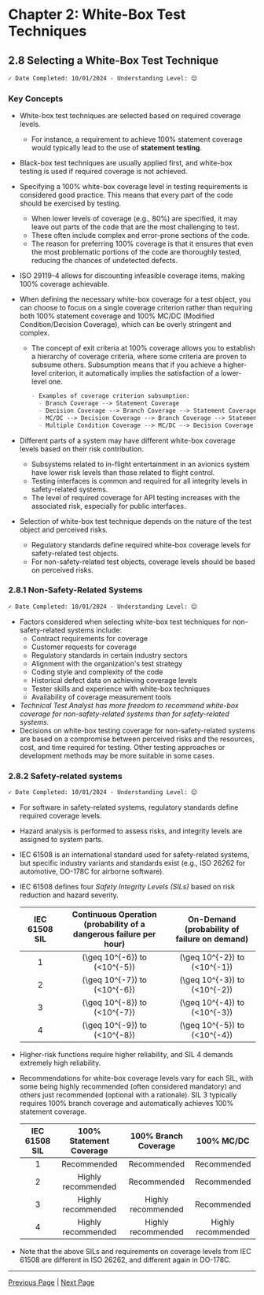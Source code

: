 # Chapter 2: White-Box Test Techniques

## 2.8 Selecting a White-Box Test Technique

```markdown
✓ Date Completed: 10/01/2024 - Understanding Level: 😊
```

### Key Concepts

- White-box test techniques are selected based on required coverage levels.
  - For instance, a requirement to achieve 100% statement coverage would typically lead to the use of **statement testing**.
- Black-box test techniques are usually applied first, and white-box testing is used if required coverage is not achieved.

- Specifying a 100% white-box coverage level in testing requirements is considered good practice. This means that every part of the code should be exercised by testing.
  - When lower levels of coverage (e.g., 80%) are specified, it may leave out parts of the code that are the most challenging to test.
  - These often include complex and error-prone sections of the code.
  - The reason for preferring 100% coverage is that it ensures that even the most problematic portions of the code are thoroughly tested, reducing the chances of undetected defects.
- ISO 29119-4 allows for discounting infeasible coverage items, making 100% coverage achievable.
- When defining the necessary white-box coverage for a test object, you can choose to focus on a single coverage criterion rather than requiring both 100% statement coverage and 100% MC/DC (Modified Condition/Decision Coverage), which can be overly stringent and complex.

  - The concept of exit criteria at 100% coverage allows you to establish a hierarchy of coverage criteria, where some criteria are proven to subsume others. Subsumption means that if you achieve a higher-level criterion, it automatically implies the satisfaction of a lower-level one.

    ```markdown
    - Examples of coverage criterion subsumption:
      - Branch Coverage --> Statement Coverage
      - Decision Coverage --> Branch Coverage --> Statement Coverage
      - MC/DC --> Decision Coverage --> Branch Coverage --> Statement Coverage
      - Multiple Condition Coverage --> MC/DC --> Decision Coverage --> Branch Coverage --> Statement Coverage
    ```

- Different parts of a system may have different white-box coverage levels based on their risk contribution.
  - Subsystems related to in-flight entertainment in an avionics system have lower risk levels than those related to flight control.
  - Testing interfaces is common and required for all integrity levels in safety-related systems.
  - The level of required coverage for API testing increases with the associated risk, especially for public interfaces.
- Selection of white-box test technique depends on the nature of the test object and perceived risks.
  - Regulatory standards define required white-box coverage levels for safety-related test objects.
  - For non-safety-related test objects, coverage levels should be based on perceived risks.

### 2.8.1 Non-Safety-Related Systems

```markdown
✓ Date Completed: 10/01/2024 - Understanding Level: 😊
```

- Factors considered when selecting white-box test techniques for non-safety-related systems include:
  - Contract requirements for coverage
  - Customer requests for coverage
  - Regulatory standards in certain industry sectors
  - Alignment with the organization's test strategy
  - Coding style and complexity of the code
  - Historical defect data on achieving coverage levels
  - Tester skills and experience with white-box techniques
  - Availability of coverage measurement tools
- _Technical Test Analyst has more freedom to recommend white-box coverage for non-safety-related systems than for safety-related systems._
- Decisions on white-box testing coverage for non-safety-related systems are based on a compromise between perceived risks and the resources, cost, and time required for testing. Other testing approaches or development methods may be more suitable in some cases.

### 2.8.2 Safety-related systems

```markdown
✓ Date Completed: 10/01/2024 - Understanding Level: 😊
```

- For software in safety-related systems, regulatory standards define required coverage levels.
- Hazard analysis is performed to assess risks, and integrity levels are assigned to system parts.
- IEC 61508 is an international standard used for safety-related systems, but specific industry variants and standards exist (e.g., ISO 26262 for automotive, DO-178C for airborne software).
- IEC 61508 defines four _Safety Integrity Levels (SILs)_ based on risk reduction and hazard severity.

  | IEC 61508 SIL | Continuous Operation (probability of a dangerous failure per hour) | On-Demand (probability of failure on demand) |
  | :-----------: | :----------------------------------------------------------------: | :------------------------------------------: |
  |       1       |                  \(\geq 10^{-6}\) to \(<10^{-5}\)                  |       \(\geq 10^{-2}\) to \(<10^{-1}\)       |
  |       2       |                  \(\geq 10^{-7}\) to \(<10^{-6}\)                  |       \(\geq 10^{-3}\) to \(<10^{-2}\)       |
  |       3       |                  \(\geq 10^{-8}\) to \(<10^{-7}\)                  |       \(\geq 10^{-4}\) to \(<10^{-3}\)       |
  |       4       |                  \(\geq 10^{-9}\) to \(<10^{-8}\)                  |       \(\geq 10^{-5}\) to \(<10^{-4}\)       |

- Higher-risk functions require higher reliability, and SIL 4 demands extremely high reliability.
- Recommendations for white-box coverage levels vary for each SIL, with some being highly recommended (often considered mandatory) and others just recommended (optional with a rationale). SIL 3 typically requires 100% branch coverage and automatically achieves 100% statement coverage.

  | IEC 61508 SIL | 100% Statement Coverage | 100% Branch Coverage |     100% MC/DC     |
  | :-----------: | :---------------------: | :------------------: | :----------------: |
  |       1       |       Recommended       |     Recommended      |    Recommended     |
  |       2       |   Highly recommended    |     Recommended      |    Recommended     |
  |       3       |   Highly recommended    |  Highly recommended  |    Recommended     |
  |       4       |   Highly recommended    |  Highly recommended  | Highly recommended |

- Note that the above SILs and requirements on coverage levels from IEC 61508 are different in ISO
  26262, and different again in DO-178C.

---

[Previous Page](2.7-api-testing.md) | [Next Page](../3-static-and-dynamic-analysis/3.1-introduction.md)
